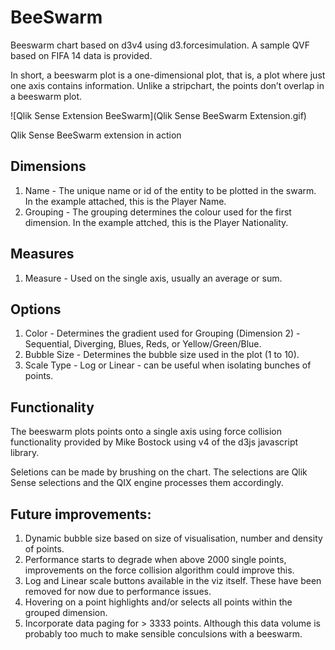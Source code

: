 BeeSwarm
==========

Beeswarm chart based on d3v4 using d3.forcesimulation.  A sample QVF based on FIFA 14 data is provided.

In short, a beeswarm plot is a one-dimensional plot, that is, a plot where just one axis contains information. Unlike a stripchart, the points don’t overlap in a beeswarm plot.

![Qlik Sense Extension BeeSwarm](Qlik Sense BeeSwarm Extension.gif)

Qlik Sense BeeSwarm extension in action

Dimensions
----------

1) Name - The unique name or id of the entity to be plotted in the swarm.  In the example attached, this is the Player Name.
2) Grouping - The grouping determines the colour used for the first dimension.  In the example attched, this is the Player Nationality.

Measures
--------

1) Measure - Used on the single axis, usually an average or sum.

Options
-------

1) Color - Determines the gradient used for Grouping (Dimension 2) - Sequential, Diverging, Blues, Reds, or Yellow/Green/Blue.
2) Bubble Size - Determines the bubble size used in the plot (1 to 10).
3) Scale Type - Log or Linear - can be useful when isolating bunches of points.

Functionality
-------------

The beeswarm plots points onto a single axis using force collision functionality provided by Mike Bostock using v4 of the d3js javascript library.

Seletions can be made by brushing on the chart.  The selections are Qlik Sense selections and the QIX engine processes them accordingly.

Future improvements:
--------------------

1) Dynamic bubble size based on size of visualisation, number and density of points.
2) Performance starts to degrade when above 2000 single points, improvements on the force collision algorithm could improve this.
3) Log and Linear scale buttons available in the viz itself.  These have been removed for now due to performance issues.
4) Hovering on a point highlights and/or selects all points within the grouped dimension.
5) Incorporate data paging for > 3333 points.  Although this data volume is probably too much to make sensible conculsions with a beeswarm.

